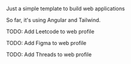 Just a simple template to build web applications

So far, it's using Angular and Tailwind.

TODO: Add Leetcode to web profile

TODO: Add Figma to web profile

TODO: Add Threads to web profile
